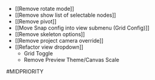 - [[Remove rotate mode]]
- [[Remove show list of selectable nodes]]
- [[Remove pivot]]
- [[Move Snap config into view submenu (Grid Config)]]
- [[Remove skeleton options]]
- [[Remove project camera override]]
- [[Refactor view dropdown]]
	- Grid Toggle
	- Remove Preview Theme/Canvas Scale

#MIDPRIORITY 